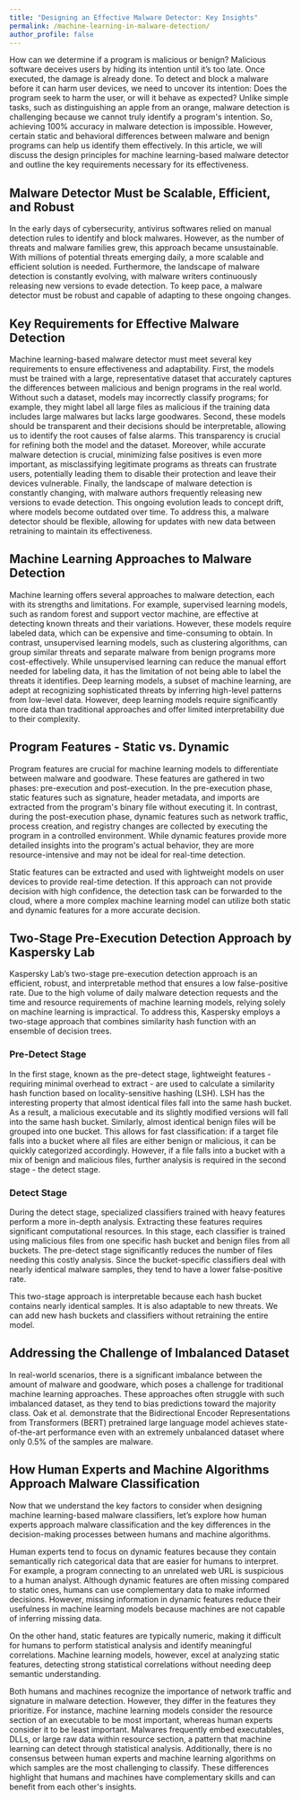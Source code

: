 ```yaml
---
title: "Designing an Effective Malware Detector: Key Insights"
permalink: /machine-learning-in-malware-detection/
author_profile: false
---
```


How can we determine if a program is malicious or benign? Malicious software deceives users by hiding its intention until it’s too late. Once executed, the damage is already done. To detect and block a malware before it can harm user devices, we need to uncover its intention: Does the program seek to harm the user, or will it behave as expected? Unlike simple tasks, such as distinguishing an apple from an orange, malware detection is challenging because we cannot truly identify a program's intention. So, achieving 100% accuracy in malware detection is impossible. However, certain static and behavioral differences between malware and benign programs can help us identify them effectively. In this article, we will discuss the design principles for machine learning-based malware detector and outline the key requirements necessary for its effectiveness.

## Malware Detector Must be Scalable, Efficient, and Robust

In the early days of cybersecurity, antivirus softwares relied on manual detection rules to identify and block malwares. However, as the number of threats and malware families grew, this approach became unsustainable. With millions of potential threats emerging daily, a more scalable and efficient solution is needed. Furthermore, the landscape of malware detection is constantly evolving, with malware writers continuously releasing new versions to evade detection. To keep pace, a malware detector must be robust and capable of adapting to these ongoing changes.

## Key Requirements for Effective Malware Detection

Machine learning-based malware detector must meet several key requirements to ensure effectiveness and adaptability. First, the models must be trained with a large, representative dataset that accurately captures the differences between malicious and benign programs in the real world. Without such a dataset, models may incorrectly classify programs; for example, they might label all large files as malicious if the training data includes large malwares but lacks large goodwares. Second, these models should be transparent and their decisions should be interpretable, allowing us to identify the root causes of false alarms. This transparency is crucial for refining both the model and the dataset. Moreover, while accurate malware detection is crucial, minimizing false positives is even more important, as misclassifying legitimate programs as threats can frustrate users, potentially leading them to disable their protection and leave their devices vulnerable. Finally, the landscape of malware detection is constantly changing, with malware authors frequently releasing new versions to evade detection. This ongoing evolution leads to concept drift, where models become outdated over time. To address this, a malware detector should be flexible, allowing for updates with new data between retraining to maintain its effectiveness.

## Machine Learning Approaches to Malware Detection

Machine learning offers several approaches to malware detection, each with its strengths and limitations. For example, supervised learning models, such as random forest and support vector machine, are effective at detecting known threats and their variations. However, these models require labeled data, which can be expensive and time-consuming to obtain. In contrast, unsupervised learning models, such as clustering algorithms, can group similar threats and separate malware from benign programs more cost-effectively. While unsupervised learning can reduce the manual effort needed for labeling data, it has the limitation of not being able to label the threats it identifies. Deep learning models, a subset of machine learning, are adept at recognizing sophisticated threats by inferring high-level patterns from low-level data. However, deep learning models require significantly more data than traditional approaches and offer limited interpretability due to their complexity.

## Program Features - Static vs. Dynamic

Program features are crucial for machine learning models to differentiate between malware and goodware. These features are gathered in two phases: pre-execution and post-execution. In the pre-execution phase, static features such as signature, header metadata, and imports are extracted from the program's binary file without executing it. In contrast, during the post-execution phase, dynamic features such as network traffic, process creation, and registry changes are collected by executing the program in a controlled environment. While dynamic features provide more detailed insights into the program's actual behavior, they are more resource-intensive and may not be ideal for real-time detection.

Static features can be extracted and used with lightweight models on user devices to provide real-time detection. If this approach can not provide decision with high confidence, the detection task can be forwarded to the cloud, where a more complex machine learning model can utilize both static and dynamic features for a more accurate decision.

## Two-Stage Pre-Execution Detection Approach by Kaspersky Lab

Kaspersky Lab’s two-stage pre-execution detection approach is an efficient, robust, and interpretable method that ensures a low false-positive rate. Due to the high volume of daily malware detection requests and the time and resource requirements of machine learning models, relying solely on machine learning is impractical. To address this, Kaspersky employs a two-stage approach that combines similarity hash function with an ensemble of decision trees.

### Pre-Detect Stage

In the first stage, known as the pre-detect stage, lightweight features - requiring minimal overhead to extract - are used to calculate a similarity hash function based on locality-sensitive hashing (LSH). LSH has the interesting property that almost identical files fall into the same hash bucket. As a result, a malicious executable and its slightly modified versions will fall into the same hash bucket. Similarly, almost identical benign files will be grouped into one bucket. This allows for fast classification: if a target file falls into a bucket where all files are either benign or malicious, it can be quickly categorized accordingly. However, if a file falls into a bucket with a mix of benign and malicious files, further analysis is required in the second stage - the detect stage.

### Detect Stage

During the detect stage, specialized classifiers trained with heavy features perform a more in-depth analysis. Extracting these features requires significant computational resources. In this stage, each  classifier is trained using malicious files from one specific hash bucket and benign files from all buckets. The pre-detect stage significantly reduces the number of files needing this costly analysis. Since the bucket-specific classifiers deal with nearly identical malware samples, they tend to have a lower false-positive rate.

This two-stage approach is interpretable because each hash bucket contains nearly identical samples. It is also adaptable to new threats. We can add new hash buckets and classifiers without retraining the entire model.

## Addressing the Challenge of Imbalanced Dataset

In real-world scenarios, there is a significant imbalance between the amount of malware and goodware, which poses a challenge for traditional machine learning approaches. These approaches often struggle with such imbalanced dataset, as they tend to bias predictions toward the majority class. Oak et al. demonstrate that the Bidirectional Encoder Representations from Transformers (BERT) pretrained large language model achieves state-of-the-art performance even with an extremely unbalanced dataset where only 0.5% of the samples are malware.


## How Human Experts and Machine Algorithms Approach Malware Classification

Now that we understand the key factors to consider when designing machine learning-based malware classifiers, let’s explore how human experts approach malware classification and the key differences in the decision-making processes between humans and machine algorithms.

Human experts tend to focus on dynamic features because they contain semantically rich categorical data that are easier for humans to interpret. For example, a program connecting to an unrelated web URL is suspicious to a human analyst. Although dynamic features are often missing compared to static ones, humans can use complementary data to make informed decisions. However, missing information in dynamic features reduce their usefulness in machine learning models because machines are not capable of inferring missing data.

On the other hand, static features are typically numeric, making it difficult for humans to perform statistical analysis and identify meaningful correlations. Machine learning models, however, excel at analyzing static features, detecting strong statistical correlations without needing deep semantic understanding.

Both humans and machines recognize the importance of network traffic and signature in malware detection. However, they differ in the features they prioritize. For instance, machine learning models consider the resource section of an executable to be most important, whereas human experts consider it to be least important. Malwares frequently embed executables, DLLs, or large raw data within resource section, a pattern that machine learning can detect through statistical analysis. Additionally, there is no consensus between human experts and machine learning algorithms on which samples are the most challenging to classify. These differences highlight that humans and machines have complementary skills and can benefit from each other's insights.
